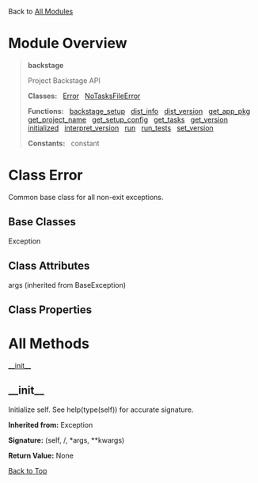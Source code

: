 Back to [All Modules](https://github.com/pyrustic/backstage/blob/master/docs/modules/README.md#readme)

# Module Overview

> **backstage**
> 
> Project Backstage API
>
> **Classes:** &nbsp; [Error](https://github.com/pyrustic/backstage/blob/master/docs/modules/content/backstage/content/classes/Error.md#class-error) &nbsp; [NoTasksFileError](https://github.com/pyrustic/backstage/blob/master/docs/modules/content/backstage/content/classes/NoTasksFileError.md#class-notasksfileerror)
>
> **Functions:** &nbsp; [backstage\_setup](https://github.com/pyrustic/backstage/blob/master/docs/modules/content/backstage/content/functions.md#backstage_setup) &nbsp; [dist\_info](https://github.com/pyrustic/backstage/blob/master/docs/modules/content/backstage/content/functions.md#dist_info) &nbsp; [dist\_version](https://github.com/pyrustic/backstage/blob/master/docs/modules/content/backstage/content/functions.md#dist_version) &nbsp; [get\_app\_pkg](https://github.com/pyrustic/backstage/blob/master/docs/modules/content/backstage/content/functions.md#get_app_pkg) &nbsp; [get\_project\_name](https://github.com/pyrustic/backstage/blob/master/docs/modules/content/backstage/content/functions.md#get_project_name) &nbsp; [get\_setup\_config](https://github.com/pyrustic/backstage/blob/master/docs/modules/content/backstage/content/functions.md#get_setup_config) &nbsp; [get\_tasks](https://github.com/pyrustic/backstage/blob/master/docs/modules/content/backstage/content/functions.md#get_tasks) &nbsp; [get\_version](https://github.com/pyrustic/backstage/blob/master/docs/modules/content/backstage/content/functions.md#get_version) &nbsp; [initialized](https://github.com/pyrustic/backstage/blob/master/docs/modules/content/backstage/content/functions.md#initialized) &nbsp; [interpret\_version](https://github.com/pyrustic/backstage/blob/master/docs/modules/content/backstage/content/functions.md#interpret_version) &nbsp; [run](https://github.com/pyrustic/backstage/blob/master/docs/modules/content/backstage/content/functions.md#run) &nbsp; [run\_tests](https://github.com/pyrustic/backstage/blob/master/docs/modules/content/backstage/content/functions.md#run_tests) &nbsp; [set\_version](https://github.com/pyrustic/backstage/blob/master/docs/modules/content/backstage/content/functions.md#set_version)
>
> **Constants:** &nbsp; constant

# Class Error
Common base class for all non-exit exceptions.

## Base Classes
Exception

## Class Attributes
args (inherited from BaseException)

## Class Properties


# All Methods
[\_\_init\_\_](#__init__)

## \_\_init\_\_
Initialize self.  See help(type(self)) for accurate signature.

**Inherited from:** Exception

**Signature:** (self, /, \*args, \*\*kwargs)



**Return Value:** None

[Back to Top](#module-overview)



